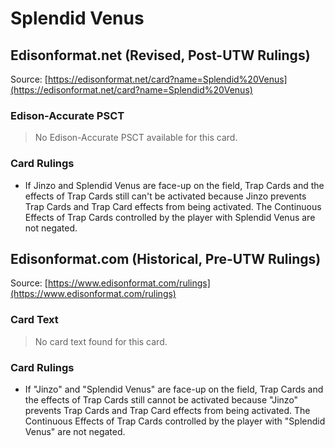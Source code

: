 # Splendid Venus

## Edisonformat.net (Revised, Post-UTW Rulings)

Source: [https://edisonformat.net/card?name=Splendid%20Venus](https://edisonformat.net/card?name=Splendid%20Venus)

### Edison-Accurate PSCT

> No Edison-Accurate PSCT available for this card.

### Card Rulings

*   If Jinzo and Splendid Venus are face-up on the field, Trap Cards and the effects of Trap Cards still can't be activated because Jinzo prevents Trap Cards and Trap Card effects from being activated. The Continuous Effects of Trap Cards controlled by the player with Splendid Venus are not negated.


## Edisonformat.com (Historical, Pre-UTW Rulings)

Source: [https://www.edisonformat.com/rulings](https://www.edisonformat.com/rulings)

### Card Text

> No card text found for this card.

### Card Rulings

*   If "Jinzo" and "Splendid Venus" are face-up on the field, Trap Cards and the effects of Trap Cards still cannot be activated because "Jinzo" prevents Trap Cards and Trap Card effects from being activated. The Continuous Effects of Trap Cards controlled by the player with "Splendid Venus" are not negated.


